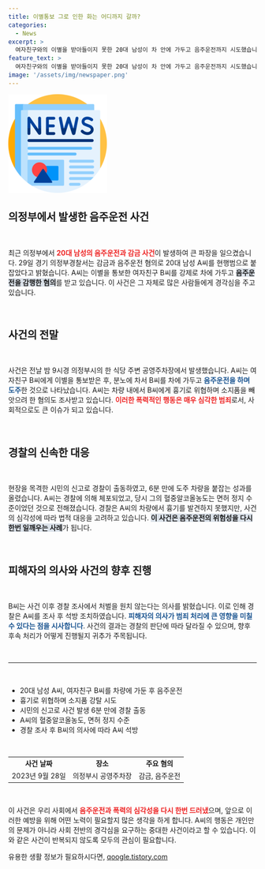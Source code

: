 ```yaml
---
title: 이별통보 그로 인한 화는 어디까지 갈까?
categories:
  - News
excerpt: >
  여자친구와의 이별을 받아들이지 못한 20대 남성이 차 안에 가두고 음주운전까지 시도했습니다. 시민의 신고로 경찰이 6분 만에 현장을 덮쳤지만, A씨는 놀라운 사연을 숨겼습니다. 어떤 결말이 기다리고 있을까요?
feature_text: >
  여자친구와의 이별을 받아들이지 못한 20대 남성이 차 안에 가두고 음주운전까지 시도했습니다. 시민의 신고로 경찰이 6분 만에 현장을 덮쳤지만, A씨는 놀라운 사연을 숨겼습니다. 어떤 결말이 기다리고 있을까요?
image: '/assets/img/newspaper.png'
---
```


<p><img src="/assets/img/newspaper.png" alt="kimp 속보" /></p>

<h2 data-ke-size="size26">의정부에서 발생한 음주운전 사건</h2>

<p data-ke-size="size16">&nbsp;</p>

<p>최근 의정부에서 <b><span style="color: #ee2323;">20대 남성의 음주운전과 감금 사건</span></b>이 발생하여 큰 파장을 일으켰습니다. 29일 경기 의정부경찰서는 감금과 음주운전 혐의로 20대 남성 A씨를 현행범으로 붙잡았다고 밝혔습니다. A씨는 이별을 통보한 여자친구 B씨를 강제로 차에 가두고 <b><span style="background-color: #21538527;">음주운전을 감행한 혐의</span></b>를 받고 있습니다. 이 사건은 그 자체로 많은 사람들에게 경각심을 주고 있습니다. </p>

<p data-ke-size="size16">&nbsp;</p>

<h2 data-ke-size="size26">사건의 전말</h2>

<p data-ke-size="size16">&nbsp;</p>

<p>사건은 전날 밤 9시경 의정부시의 한 식당 주변 공영주차장에서 발생했습니다. A씨는 여자친구 B씨에게 이별을 통보받은 후, 분노에 차서 B씨를 차에 가두고 <b><span style="color: #1a5490;">음주운전을 하며 도주</span></b>한 것으로 나타났습니다. A씨는 차량 내에서 B씨에게 흉기로 위협하며 소지품을 빼앗으려 한 혐의도 조사받고 있습니다. <b><span style="color: #ee2323;">이러한 폭력적인 행동은 매우 심각한 범죄</span></b>로서, 사회적으로도 큰 이슈가 되고 있습니다.</p>

<p data-ke-size="size16">&nbsp;</p>

<h2 data-ke-size="size26">경찰의 신속한 대응</h2>

<p data-ke-size="size16">&nbsp;</p>

<p>현장을 목격한 시민의 신고로 경찰이 출동하였고, 6분 만에 도주 차량을 붙잡는 성과를 올렸습니다. A씨는 경찰에 의해 체포되었고, 당시 그의 혈중알코올농도는 면허 정지 수준이었던 것으로 전해졌습니다. 경찰은 A씨의 차량에서 흉기를 발견하지 못했지만, 사건의 심각성에 따라 법적 대응을 고려하고 있습니다. <b><span style="background-color: #21538527;">이 사건은 음주운전의 위험성을 다시 한번 일깨우는 사례</span></b>가 됩니다.</p>

<p data-ke-size="size16">&nbsp;</p>

<h2 data-ke-size="size26">피해자의 의사와 사건의 향후 진행</h2>

<p data-ke-size="size16">&nbsp;</p>

<p>B씨는 사건 이후 경찰 조사에서 처벌을 원치 않는다는 의사를 밝혔습니다. 이로 인해 경찰은 A씨를 조사 후 석방 조치하였습니다. <b><span style="color: #1a5490;">피해자의 의사가 범죄 처리에 큰 영향을 미칠 수 있다는 점을 시사합니다</span></b>. 사건의 결과는 경찰의 판단에 따라 달라질 수 있으며, 향후 후속 처리가 어떻게 진행될지 귀추가 주목됩니다.</p>

<p data-ke-size="size16">&nbsp;</p>

<hr />

<p data-ke-size="size16">&nbsp;</p>

<ul>
    <li>20대 남성 A씨, 여자친구 B씨를 차량에 가둔 후 음주운전</li>
    <li>흉기로 위협하며 소지품 강탈 시도</li>
    <li>시민의 신고로 사건 발생 6분 만에 경찰 출동</li>
    <li>A씨의 혈중알코올농도, 면허 정지 수준</li>
    <li>경찰 조사 후 B씨의 의사에 따라 A씨 석방</li>
</ul>

<p data-ke-size="size16">&nbsp;</p>

<table>
    <tr>
        <td style="text-align: center; height: 17px;"><b>사건 날짜</b></td>
        <td style="text-align: center; height: 17px;"><b>장소</b></td>
        <td style="text-align: center; height: 17px;"><b>주요 혐의</b></td>
    </tr>
    <tr>
        <td style="text-align: center; height: 17px;">2023년 9월 28일</td>
        <td style="text-align: center; height: 17px;">의정부시 공영주차장</td>
        <td style="text-align: center; height: 17px;">감금, 음주운전</td>
    </tr>
</table>

<p data-ke-size="size16">&nbsp;</p>

<p>이 사건은 우리 사회에서 <b><span style="color: #ee2323;">음주운전과 폭력의 심각성을 다시 한번 드러냈</span></b>으며, 앞으로 이러한 예방을 위해 어떤 노력이 필요할지 많은 생각을 하게 합니다. A씨의 행동은 개인만의 문제가 아니라 사회 전반의 경각심을 요구하는 중대한 사건이라고 할 수 있습니다. 이와 같은 사건이 반복되지 않도록 모두의 관심이 필요합니다.</p>
유용한 생활 정보가 필요하시다면, <a href="https://qoogle.tistory.com" rel="dofollow">qoogle.tistory.com</a>


